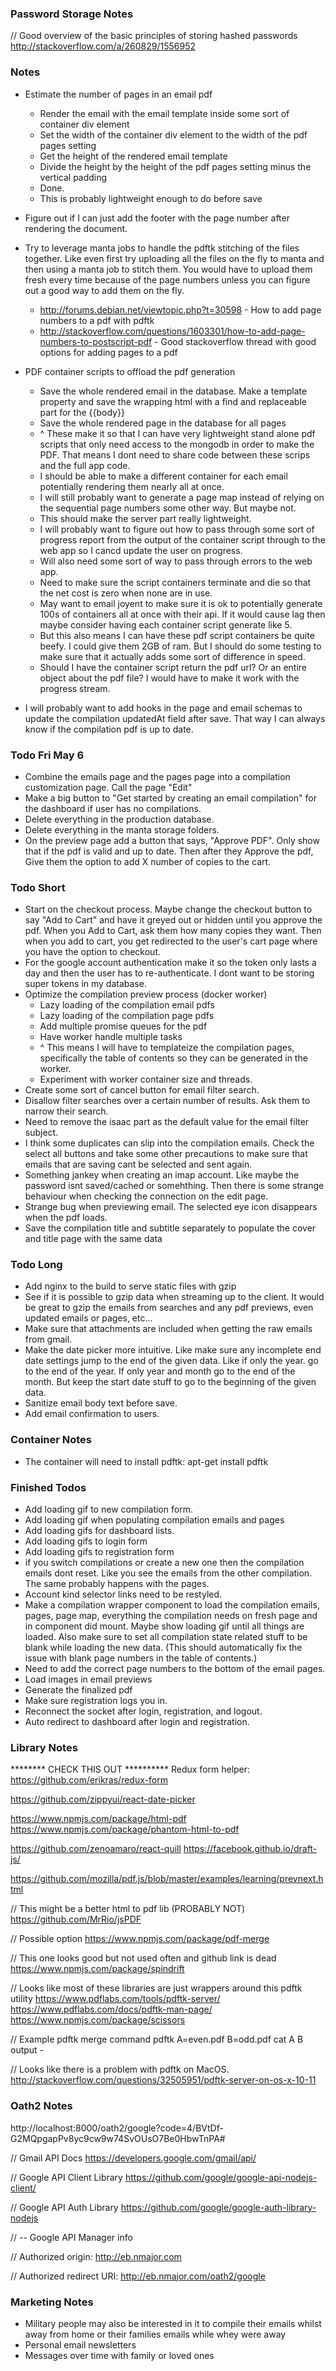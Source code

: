 
### Password Storage Notes
// Good overview of the basic principles of storing hashed passwords
http://stackoverflow.com/a/260829/1556952

### Notes

- Estimate the number of pages in an email pdf
  - Render the email with the email template inside some sort of container div element
  - Set the width of the container div element to the width of the pdf pages setting
  - Get the height of the rendered email template
  - Divide the height by the height of the pdf pages setting minus the vertical padding
  - Done.
  - This is probably lightweight enough to do before save

- Figure out if I can just add the footer with the page number after rendering the document.

- Try to leverage manta jobs to handle the pdftk stitching of the files together. Like even first try uploading all the files on the fly to manta and then using a manta job to stitch them. You would have to upload them fresh every time because of the page numbers unless you can figure out a good way to add them on the fly.
  - http://forums.debian.net/viewtopic.php?t=30598 - How to add page numbers to a pdf with pdftk
  - http://stackoverflow.com/questions/1603301/how-to-add-page-numbers-to-postscript-pdf - Good stackoverflow thread with good options for adding pages to a pdf

- PDF container scripts to offload the pdf generation
  - Save the whole rendered email in the database. Make a template property and save the wrapping html with a find and replaceable part for the {{body}}
  - Save the whole rendered page in the database for all pages
  - ^ These make it so that I can have very lightweight stand alone pdf scripts that only need access to the mongodb in order to make the PDF. That means I dont need to share code between these scrips and the full app code.
  - I should be able to make a different container for each email potentially rendering them nearly all at once.
  - I will still probably want to generate a page map instead of relying on the sequential page numbers some other way. But maybe not.
  - This should make the server part really lightweight.
  - I will probably want to figure out how to pass through some sort of progress report from the output of the container script through to the web app so I cancd update the user on progress.
  - Will also need some sort of way to pass through errors to the web app.
  - Need to make sure the script containers terminate and die so that the net cost is zero when none are in use.
  - May want to email joyent to make sure it is ok to potentially generate 100s of containers all at once with their api. If it would cause lag then maybe consider having each container script generate like 5.
  - But this also means I can have these pdf script containers be quite beefy. I could give them 2GB of ram. But I should do some testing to make sure that it actually adds some sort of difference in speed.
  - Should I have the container script return the pdf url? Or an entire object about the pdf file? I would have to make it work with the progress stream.

- I will probably want to add hooks in the page and email schemas to update the compilation updatedAt field after save. That way I can always know if the compilation pdf is up to date.

### Todo Fri May 6
- Combine the emails page and the pages page into a compilation customization page. Call the page "Edit"
- Make a big button to "Get started by creating an email compilation" for the dashboard if user has no compilations.
- Delete everything in the production database.
- Delete everything in the manta storage folders.
- On the preview page add a button that says, "Approve PDF". Only show that if the pdf is valid and up to date. Then after they Approve the pdf, Give them the option to add X number of copies to the cart.


### Todo Short
- Start on the checkout process. Maybe change the checkout button to say "Add to Cart" and have it greyed out or hidden until you approve the pdf. When you Add to Cart, ask them how many copies they want. Then when you add to cart, you get redirected to the user's cart page where you have the option to checkout.
- For the google account authentication make it so the token only lasts a day and then the user has to re-authenticate. I dont want to be storing super tokens in my database.
- Optimize the compilation preview process (docker worker)
  - Lazy loading of the compilation email pdfs
  - Lazy loading of the compilation page pdfs
  - Add multiple promise queues for the pdf
  - Have worker handle multiple tasks
  - ^ This means I will have to templateize the compilation pages, specifically the table of contents so they can be generated in the worker.
  - Experiment with worker container size and threads.
- Create some sort of cancel button for email filter search.
- Disallow filter searches over a certain number of results. Ask them to narrow their search.
- Need to remove the isaac part as the default value for the email filter subject.
- I think some duplicates can slip into the compilation emails. Check the select all buttons and take some other precautions to make sure that emails that are saving cant be selected and sent again.
- Something jankey when creating an imap account. Like maybe the password isnt saved/cached or somehthing. Then there is some strange behaviour when checking the connection on the edit page.
- Strange bug when previewing email. The selected eye icon disappears when the pdf loads.
- Save the compilation title and subtitle separately to populate the cover and title page with the same data

### Todo Long

- Add nginx to the build to serve static files with gzip
- See if it is possible to gzip data when streaming up to the client. It would be great to gzip the emails from searches and any pdf previews, even updated emails or pages, etc...
- Make sure that attachments are included when getting the raw emails from gmail.
- Make the date picker more intuitive. Like make sure any incomplete end date settings jump to the end of the given data. Like if only the year. go to the end of the year. If only year and month go to the end of the month. But keep the start date stuff to go to the beginning of the given data.
- Sanitize email body text before save.
- Add email confirmation to users.

### Container Notes

- The container will need to install pdftk: apt-get install pdftk

### Finished Todos

- Add loading gif to new compilation form.
- Add loading gif when populating compilation emails and pages
- Add loading gifs for dashboard lists.
- Add loading gifs to login form
- Add loading gifs to registration form
- if you switch compilations or create a new one then the compilation emails dont reset. Like you see the emails from the other compilation. The same probably happens with the pages.
- Account kind selector links need to be restyled.
- Make a compilation wrapper component to load the compilation emails, pages, page map, everything the compilation needs on fresh page and in component did mount. Maybe show loading gif until all things are loaded. Also make sure to set all compilation state related stuff to be blank while loading the new data. (This should automatically fix the issue with blank page numbers in the table of contents.)
- Need to add the correct page numbers to the bottom of the email pages.
- Load images in email previews
- Generate the finalized pdf
- Make sure registration logs you in.
- Reconnect the socket after login, registration, and logout.
- Auto redirect to dashboard after login and registration.

### Library Notes

******** CHECK THIS OUT **********
Redux form helper:
https://github.com/erikras/redux-form

https://github.com/zippyui/react-date-picker

https://www.npmjs.com/package/html-pdf
https://www.npmjs.com/package/phantom-html-to-pdf

https://github.com/zenoamaro/react-quill
https://facebook.github.io/draft-js/

https://github.com/mozilla/pdf.js/blob/master/examples/learning/prevnext.html

// This might be a better html to pdf lib (PROBABLY NOT)
https://github.com/MrRio/jsPDF

// Possible option
https://www.npmjs.com/package/pdf-merge

// This one looks good but not used often and github link is dead
https://www.npmjs.com/package/spindrift

// Looks like most of these libraries are just wrappers around this pdftk utility
https://www.pdflabs.com/tools/pdftk-server/
https://www.pdflabs.com/docs/pdftk-man-page/
https://www.npmjs.com/package/scissors

// Example pdftk merge command
pdftk A=even.pdf B=odd.pdf cat A B output -

// Looks like there is a problem with pdftk on MacOS.
http://stackoverflow.com/questions/32505951/pdftk-server-on-os-x-10-11


### Oath2 Notes

http://localhost:8000/oath2/google?code=4/BVtDf-G2MQpgapPv8yc9cw9w74SvOUsO7Be0HbwTnPA#

// Gmail API Docs
https://developers.google.com/gmail/api/

// Google API Client Library
https://github.com/google/google-api-nodejs-client/

// Google API Auth Library
https://github.com/google/google-auth-library-nodejs

// -- Google API Manager info

// Authorized origin:
http://eb.nmajor.com

// Authorized redirect URI:
http://eb.nmajor.com/oath2/google


### Marketing Notes

- Military people may also be interested in it to compile their emails whilst away from home or their families emails while whey were away
- Personal email newsletters
- Messages over time with family or loved ones
